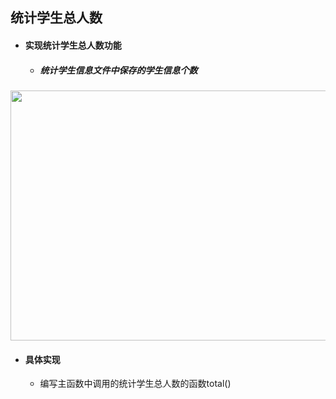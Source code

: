 ## 统计学生总人数
- #### 实现统计学生总人数功能
  - ##### 统计学生信息文件中保存的学生信息个数

<img src='https://user-images.githubusercontent.com/99107924/187442547-6a8fcb9a-8ba2-4a4e-8cc4-ab34ea1454de.png' width='1015px' height='400px' >

- #### 具体实现
  - 编写主函数中调用的统计学生总人数的函数total()

